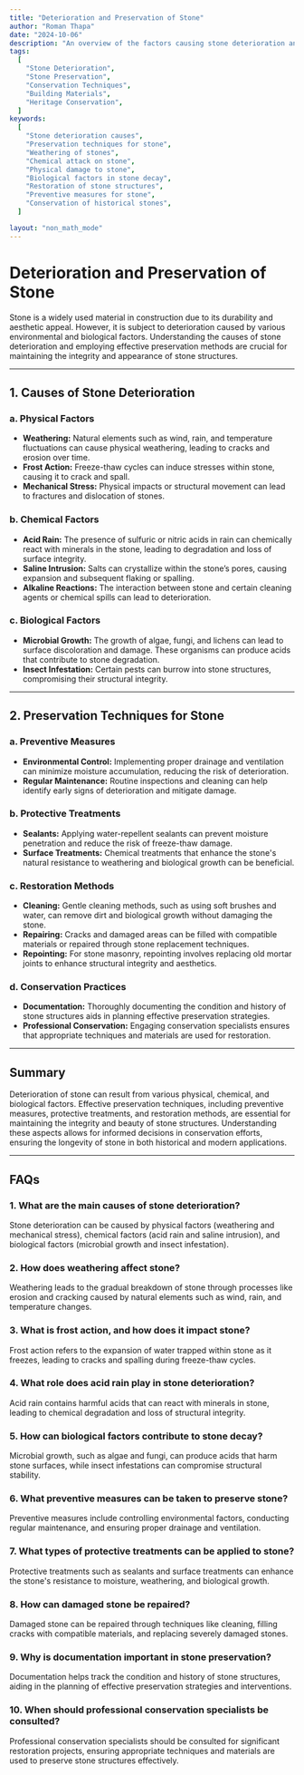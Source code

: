 ```yaml
---
title: "Deterioration and Preservation of Stone"
author: "Roman Thapa"
date: "2024-10-06"
description: "An overview of the factors causing stone deterioration and methods for its preservation."
tags:
  [
    "Stone Deterioration",
    "Stone Preservation",
    "Conservation Techniques",
    "Building Materials",
    "Heritage Conservation",
  ]
keywords:
  [
    "Stone deterioration causes",
    "Preservation techniques for stone",
    "Weathering of stones",
    "Chemical attack on stone",
    "Physical damage to stone",
    "Biological factors in stone decay",
    "Restoration of stone structures",
    "Preventive measures for stone",
    "Conservation of historical stones",
  ]

layout: "non_math_mode"
---
```


# Deterioration and Preservation of Stone

Stone is a widely used material in construction due to its durability and aesthetic appeal. However, it is subject to deterioration caused by various environmental and biological factors. Understanding the causes of stone deterioration and employing effective preservation methods are crucial for maintaining the integrity and appearance of stone structures.

---

## 1. Causes of Stone Deterioration

### a. Physical Factors

- **Weathering:** Natural elements such as wind, rain, and temperature fluctuations can cause physical weathering, leading to cracks and erosion over time.
- **Frost Action:** Freeze-thaw cycles can induce stresses within stone, causing it to crack and spall.
- **Mechanical Stress:** Physical impacts or structural movement can lead to fractures and dislocation of stones.

### b. Chemical Factors

- **Acid Rain:** The presence of sulfuric or nitric acids in rain can chemically react with minerals in the stone, leading to degradation and loss of surface integrity.
- **Saline Intrusion:** Salts can crystallize within the stone’s pores, causing expansion and subsequent flaking or spalling.
- **Alkaline Reactions:** The interaction between stone and certain cleaning agents or chemical spills can lead to deterioration.

### c. Biological Factors

- **Microbial Growth:** The growth of algae, fungi, and lichens can lead to surface discoloration and damage. These organisms can produce acids that contribute to stone degradation.
- **Insect Infestation:** Certain pests can burrow into stone structures, compromising their structural integrity.

---

## 2. Preservation Techniques for Stone

### a. Preventive Measures

- **Environmental Control:** Implementing proper drainage and ventilation can minimize moisture accumulation, reducing the risk of deterioration.
- **Regular Maintenance:** Routine inspections and cleaning can help identify early signs of deterioration and mitigate damage.

### b. Protective Treatments

- **Sealants:** Applying water-repellent sealants can prevent moisture penetration and reduce the risk of freeze-thaw damage.
- **Surface Treatments:** Chemical treatments that enhance the stone's natural resistance to weathering and biological growth can be beneficial.

### c. Restoration Methods

- **Cleaning:** Gentle cleaning methods, such as using soft brushes and water, can remove dirt and biological growth without damaging the stone.
- **Repairing:** Cracks and damaged areas can be filled with compatible materials or repaired through stone replacement techniques.
- **Repointing:** For stone masonry, repointing involves replacing old mortar joints to enhance structural integrity and aesthetics.

### d. Conservation Practices

- **Documentation:** Thoroughly documenting the condition and history of stone structures aids in planning effective preservation strategies.
- **Professional Conservation:** Engaging conservation specialists ensures that appropriate techniques and materials are used for restoration.

---

## Summary

Deterioration of stone can result from various physical, chemical, and biological factors. Effective preservation techniques, including preventive measures, protective treatments, and restoration methods, are essential for maintaining the integrity and beauty of stone structures. Understanding these aspects allows for informed decisions in conservation efforts, ensuring the longevity of stone in both historical and modern applications.

---

## FAQs

### 1. What are the main causes of stone deterioration?

Stone deterioration can be caused by physical factors (weathering and mechanical stress), chemical factors (acid rain and saline intrusion), and biological factors (microbial growth and insect infestation).

### 2. How does weathering affect stone?

Weathering leads to the gradual breakdown of stone through processes like erosion and cracking caused by natural elements such as wind, rain, and temperature changes.

### 3. What is frost action, and how does it impact stone?

Frost action refers to the expansion of water trapped within stone as it freezes, leading to cracks and spalling during freeze-thaw cycles.

### 4. What role does acid rain play in stone deterioration?

Acid rain contains harmful acids that can react with minerals in stone, leading to chemical degradation and loss of structural integrity.

### 5. How can biological factors contribute to stone decay?

Microbial growth, such as algae and fungi, can produce acids that harm stone surfaces, while insect infestations can compromise structural stability.

### 6. What preventive measures can be taken to preserve stone?

Preventive measures include controlling environmental factors, conducting regular maintenance, and ensuring proper drainage and ventilation.

### 7. What types of protective treatments can be applied to stone?

Protective treatments such as sealants and surface treatments can enhance the stone's resistance to moisture, weathering, and biological growth.

### 8. How can damaged stone be repaired?

Damaged stone can be repaired through techniques like cleaning, filling cracks with compatible materials, and replacing severely damaged stones.

### 9. Why is documentation important in stone preservation?

Documentation helps track the condition and history of stone structures, aiding in the planning of effective preservation strategies and interventions.

### 10. When should professional conservation specialists be consulted?

Professional conservation specialists should be consulted for significant restoration projects, ensuring appropriate techniques and materials are used to preserve stone structures effectively.
